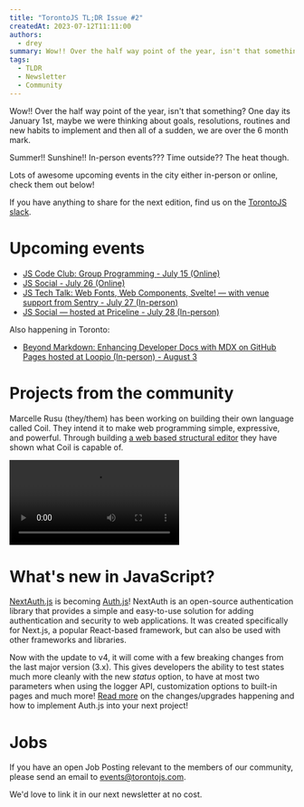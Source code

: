 ```yaml
---
title: "TorontoJS TL;DR Issue #2"
createdAt: 2023-07-12T11:11:00
authors:
  - drey
summary: Wow!! Over the half way point of the year, isn't that something? One day its January 1st, maybe we were thinking about goals, resolutions, routines and new habits to implement and then all of a sudden, we are over the 6 month mark.
tags:
  - TLDR
  - Newsletter
  - Community
---
```

Wow!! Over the half way point of the year, isn't that something? One day its January 1st, maybe we were thinking about goals, resolutions, routines and new habits to implement and then all of a sudden, we are over the 6 month mark.

Summer!! Sunshine!! In-person events??? Time outside?? The heat though.

Lots of awesome upcoming events in the city either in-person or online, check them out below!

If you have anything to share for the next edition, find us on the [TorontoJS slack](https://torontojs.slack.com/).

# Upcoming events

- [JS Code Club: Group Programming - July 15 (Online)](https://www.meetup.com/torontojs/events/lvfwftyfckbtb/)
- [JS Social - July 26 (Online)](https://www.meetup.com/torontojs/events/ttfwftyfckbjc/)
- [JS Tech Talk: Web Fonts, Web Components, Svelte! — with venue support from Sentry - July 27 (In-person)](https://guild.host/events/js-tech-talk-web-fonts-l8sro4)
- [JS Social — hosted at Priceline - July 28 (In-person)](https://guild.host/events/july-inperson-social-uobh57)

Also happening in Toronto:

- [Beyond Markdown: Enhancing Developer Docs with MDX on GitHub Pages hosted at Loopio (In-person) - August 3](https://www.meetup.com/toronto-react-native/events/294618947/)

# Projects from the community

Marcelle Rusu (they/them) has been working on building their own language called Coil. They intend it to make web programming simple, expressive, and powerful. Through building [a web based structural editor](https://coil-editor.netlify.app/) they have shown what Coil is capable of.

<video controls>
  <source src="/assets/project-demo.mp4" type="video/mp4" />
  <a href="/assets/project-demo.mp4">Download the video</a>
</video>

# What's new in JavaScript?

[NextAuth.js](https://next-auth.js.org/) is becoming [Auth.js](https://authjs.dev/)! NextAuth is an open-source authentication library that provides a simple and easy-to-use solution for adding authentication and security to web applications. It was created specifically for Next.js, a popular React-based framework, but can also be used with other frameworks and libraries.

Now with the update to v4, it will come with a few breaking changes from the last major version (3.x). This gives developers the ability to test states much more cleanly with the new _status_ option, to have at most two parameters when using the logger API, customization options to built-in pages and much more! [Read more](https://authjs.dev/getting-started/introduction) on the changes/upgrades happening and how to implement Auth.js into your next project!

# Jobs

If you have an open Job Posting relevant to the members of our community, please send an email to [events@torontojs.com](mailto:events@torontojs.com).

We'd love to link it in our next newsletter at no cost.
